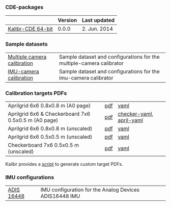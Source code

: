 ### CDE-packages

|  | Version | Last updated |
|:--|:--|:--|
| [Kalibr-CDE 64-bit](http://link/) | 0.0.0  | 2. Jun. 2014 | 

### Sample datasets

| | |   
|:--|:--|
| [Multiple camera calibration](http://link/) | Sample dataset and configurations for the multiple-camera calibrator |
| [IMU-camera calibration](http://link/) | Sample dataset and configurations for the imu-camera calibrator |

### Calibration targets PDFs

| | | |
|:--|:--|:--|
| Aprilgrid 6x6 0.8x0.8 m (A0 page) | [pdf](https://drive.google.com/file/d/0B0T1sizOvRsUdjFJem9mQXdiMTQ/edit?usp=sharing) | [yaml](https://drive.google.com/file/d/0B0T1sizOvRsUU2lGMTdWYWhPaWc/edit?usp=sharing) |
| Aprilgrid 6x6 & Checkerboard 7x6 0.5x0.5 m (A0 page) | [pdf](https://drive.google.com/file/d/0B0T1sizOvRsUbl92ejdBeUd1Mk0/edit?usp=sharing) |  [checker-yaml](https://drive.google.com/file/d/0B0T1sizOvRsUcHJaUGtMR2dhTzQ/edit?usp=sharing), [april-yaml](https://drive.google.com/file/d/0B0T1sizOvRsUR3U2TWRndkR6T00/edit?usp=sharing) |
| Aprilgrid 6x6 0.8x0.8 m (unscaled) | [pdf](https://drive.google.com/file/d/0B0T1sizOvRsUdjFJem9mQXdiMTQ/edit?usp=sharing) | [yaml](https://drive.google.com/file/d/0B0T1sizOvRsUU2lGMTdWYWhPaWc/edit?usp=sharing) |
| Aprilgrid 6x6 0.5x0.5 m (unscaled) | [pdf](https://drive.google.com/file/d/0B0T1sizOvRsUQVVCZEV2QXg2WWc/edit?usp=sharing) | [yaml](https://drive.google.com/file/d/0B0T1sizOvRsUR3U2TWRndkR6T00/edit?usp=sharing) |
| Checkerboard 7x6 0.5x0.5 m (unscaled) | [pdf](https://drive.google.com/file/d/0B0T1sizOvRsUVmJZYW9XWFZRdE0/edit?usp=sharing) | [yaml](https://drive.google.com/file/d/0B0T1sizOvRsUcHJaUGtMR2dhTzQ/edit?usp=sharing) |

Kalibr provides a [script](calibration-targets) to generate custom target PDFs.

### IMU configurations

| | |   
|:--|:--|
| [ADIS 16448](http://link/) | IMU configuration for the  Analog Devices ADIS16448 IMU |

